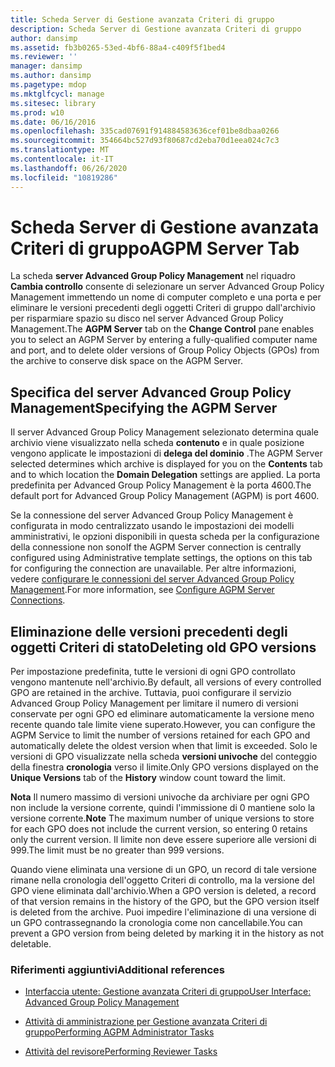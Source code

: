 ```yaml
---
title: Scheda Server di Gestione avanzata Criteri di gruppo
description: Scheda Server di Gestione avanzata Criteri di gruppo
author: dansimp
ms.assetid: fb3b0265-53ed-4bf6-88a4-c409f5f1bed4
ms.reviewer: ''
manager: dansimp
ms.author: dansimp
ms.pagetype: mdop
ms.mktglfcycl: manage
ms.sitesec: library
ms.prod: w10
ms.date: 06/16/2016
ms.openlocfilehash: 335cad07691f914884583636cef01be8dbaa0266
ms.sourcegitcommit: 354664bc527d93f80687cd2eba70d1eea024c7c3
ms.translationtype: MT
ms.contentlocale: it-IT
ms.lasthandoff: 06/26/2020
ms.locfileid: "10819286"
---
```

# <span data-ttu-id="90a8b-103">Scheda Server di Gestione avanzata Criteri di gruppo</span><span class="sxs-lookup"><span data-stu-id="90a8b-103">AGPM Server Tab</span></span>


<span data-ttu-id="90a8b-104">La scheda **server Advanced Group Policy Management** nel riquadro **Cambia controllo** consente di selezionare un server Advanced Group Policy Management immettendo un nome di computer completo e una porta e per eliminare le versioni precedenti degli oggetti Criteri di gruppo dall'archivio per risparmiare spazio su disco nel server Advanced Group Policy Management.</span><span class="sxs-lookup"><span data-stu-id="90a8b-104">The **AGPM Server** tab on the **Change Control** pane enables you to select an AGPM Server by entering a fully-qualified computer name and port, and to delete older versions of Group Policy Objects (GPOs) from the archive to conserve disk space on the AGPM Server.</span></span>

## <span data-ttu-id="90a8b-105">Specifica del server Advanced Group Policy Management</span><span class="sxs-lookup"><span data-stu-id="90a8b-105">Specifying the AGPM Server</span></span>


<span data-ttu-id="90a8b-106">Il server Advanced Group Policy Management selezionato determina quale archivio viene visualizzato nella scheda **contenuto** e in quale posizione vengono applicate le impostazioni di **delega del dominio** .</span><span class="sxs-lookup"><span data-stu-id="90a8b-106">The AGPM Server selected determines which archive is displayed for you on the **Contents** tab and to which location the **Domain Delegation** settings are applied.</span></span> <span data-ttu-id="90a8b-107">La porta predefinita per Advanced Group Policy Management è la porta 4600.</span><span class="sxs-lookup"><span data-stu-id="90a8b-107">The default port for Advanced Group Policy Management (AGPM) is port 4600.</span></span>

<span data-ttu-id="90a8b-108">Se la connessione del server Advanced Group Policy Management è configurata in modo centralizzato usando le impostazioni dei modelli amministrativi, le opzioni disponibili in questa scheda per la configurazione della connessione non sono</span><span class="sxs-lookup"><span data-stu-id="90a8b-108">If the AGPM Server connection is centrally configured using Administrative template settings, the options on this tab for configuring the connection are unavailable.</span></span> <span data-ttu-id="90a8b-109">Per altre informazioni, vedere [configurare le connessioni del server Advanced Group Policy Management](configure-agpm-server-connections-agpm30ops.md).</span><span class="sxs-lookup"><span data-stu-id="90a8b-109">For more information, see [Configure AGPM Server Connections](configure-agpm-server-connections-agpm30ops.md).</span></span>

## <span data-ttu-id="90a8b-110">Eliminazione delle versioni precedenti degli oggetti Criteri di stato</span><span class="sxs-lookup"><span data-stu-id="90a8b-110">Deleting old GPO versions</span></span>


<span data-ttu-id="90a8b-111">Per impostazione predefinita, tutte le versioni di ogni GPO controllato vengono mantenute nell'archivio.</span><span class="sxs-lookup"><span data-stu-id="90a8b-111">By default, all versions of every controlled GPO are retained in the archive.</span></span> <span data-ttu-id="90a8b-112">Tuttavia, puoi configurare il servizio Advanced Group Policy Management per limitare il numero di versioni conservate per ogni GPO ed eliminare automaticamente la versione meno recente quando tale limite viene superato.</span><span class="sxs-lookup"><span data-stu-id="90a8b-112">However, you can configure the AGPM Service to limit the number of versions retained for each GPO and automatically delete the oldest version when that limit is exceeded.</span></span> <span data-ttu-id="90a8b-113">Solo le versioni di GPO visualizzate nella scheda **versioni univoche** del conteggio della finestra **cronologia** verso il limite.</span><span class="sxs-lookup"><span data-stu-id="90a8b-113">Only GPO versions displayed on the **Unique Versions** tab of the **History** window count toward the limit.</span></span>

<span data-ttu-id="90a8b-114">**Nota**  Il numero massimo di versioni univoche da archiviare per ogni GPO non include la versione corrente, quindi l'immissione di 0 mantiene solo la versione corrente.</span><span class="sxs-lookup"><span data-stu-id="90a8b-114">**Note** The maximum number of unique versions to store for each GPO does not include the current version, so entering 0 retains only the current version.</span></span> <span data-ttu-id="90a8b-115">Il limite non deve essere superiore alle versioni di 999.</span><span class="sxs-lookup"><span data-stu-id="90a8b-115">The limit must be no greater than 999 versions.</span></span>

<span data-ttu-id="90a8b-116">Quando viene eliminata una versione di un GPO, un record di tale versione rimane nella cronologia dell'oggetto Criteri di controllo, ma la versione del GPO viene eliminata dall'archivio.</span><span class="sxs-lookup"><span data-stu-id="90a8b-116">When a GPO version is deleted, a record of that version remains in the history of the GPO, but the GPO version itself is deleted from the archive.</span></span> <span data-ttu-id="90a8b-117">Puoi impedire l'eliminazione di una versione di un GPO contrassegnando la cronologia come non cancellabile.</span><span class="sxs-lookup"><span data-stu-id="90a8b-117">You can prevent a GPO version from being deleted by marking it in the history as not deletable.</span></span>

 

### <span data-ttu-id="90a8b-118">Riferimenti aggiuntivi</span><span class="sxs-lookup"><span data-stu-id="90a8b-118">Additional references</span></span>

-   [<span data-ttu-id="90a8b-119">Interfaccia utente: Gestione avanzata Criteri di gruppo</span><span class="sxs-lookup"><span data-stu-id="90a8b-119">User Interface: Advanced Group Policy Management</span></span>](user-interface-advanced-group-policy-management-agpm30ops.md)

-   [<span data-ttu-id="90a8b-120">Attività di amministrazione per Gestione avanzata Criteri di gruppo</span><span class="sxs-lookup"><span data-stu-id="90a8b-120">Performing AGPM Administrator Tasks</span></span>](performing-agpm-administrator-tasks-agpm30ops.md)

-   [<span data-ttu-id="90a8b-121">Attività del revisore</span><span class="sxs-lookup"><span data-stu-id="90a8b-121">Performing Reviewer Tasks</span></span>](performing-reviewer-tasks-agpm30ops.md)

 

 





